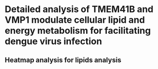 # Detailed analysis of TMEM41B and VMP1 modulate cellular lipid and energy metabolism for facilitating dengue virus infection  
## Heatmap analysis for lipids analysis
